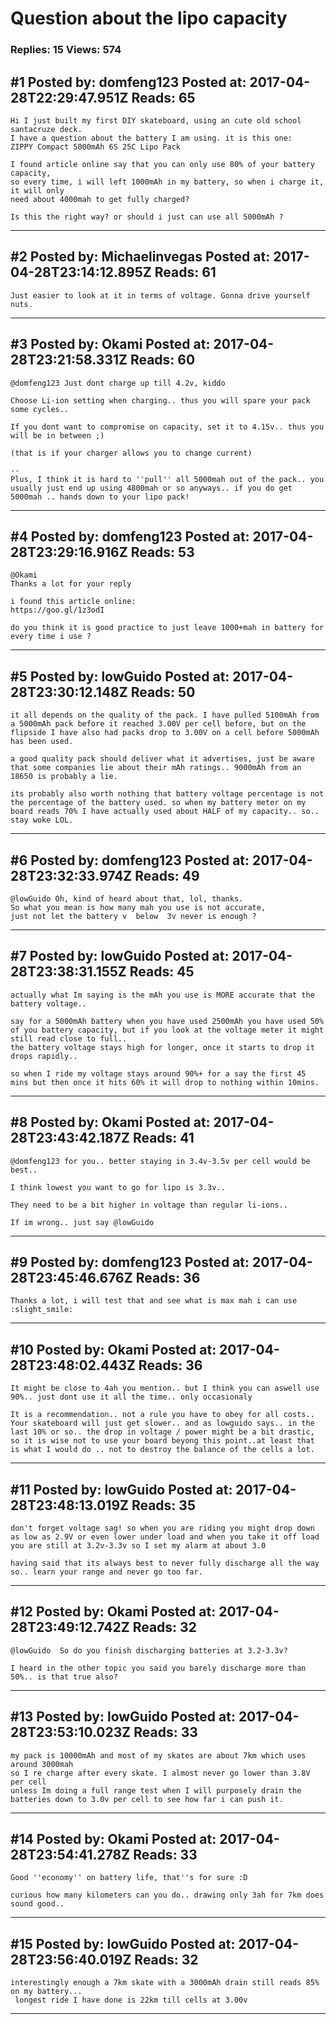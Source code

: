 # Question about the lipo capacity

### Replies: 15 Views: 574

## \#1 Posted by: domfeng123 Posted at: 2017-04-28T22:29:47.951Z Reads: 65

```
Hi I just built my first DIY skateboard, using an cute old school santacruze deck.
I have a question about the battery I am using. it is this one:
ZIPPY Compact 5000mAh 6S 25C Lipo Pack

I found article online say that you can only use 80% of your battery capacity,
so every time, i will left 1000mAh in my battery, so when i charge it, it will only
need about 4000mah to get fully charged?

Is this the right way? or should i just can use all 5000mAh ?
```

---
## \#2 Posted by: Michaelinvegas Posted at: 2017-04-28T23:14:12.895Z Reads: 61

```
Just easier to look at it in terms of voltage. Gonna drive yourself nuts.
```

---
## \#3 Posted by: Okami Posted at: 2017-04-28T23:21:58.331Z Reads: 60

```
@domfeng123 Just dont charge up till 4.2v, kiddo

Choose Li-ion setting when charging.. thus you will spare your pack some cycles..

If you dont want to compromise on capacity, set it to 4.15v.. thus you will be in between ;)

(that is if your charger allows you to change current)

--
Plus, I think it is hard to ''pull'' all 5000mah out of the pack.. you usually just end up using 4800mah or so anyways.. if you do get 5000mah .. hands down to your lipo pack!
```

---
## \#4 Posted by: domfeng123 Posted at: 2017-04-28T23:29:16.916Z Reads: 53

```
@Okami
Thanks a lot for your reply

i found this article online:
https://goo.gl/1z3odI

do you think it is good practice to just leave 1000+mah in battery for every time i use ?
```

---
## \#5 Posted by: lowGuido Posted at: 2017-04-28T23:30:12.148Z Reads: 50

```
it all depends on the quality of the pack. I have pulled 5100mAh from a 5000mAh pack before it reached 3.00V per cell before, but on the flipside I have also had packs drop to 3.00V on a cell before 5000mAh has been used.

a good quality pack should deliver what it advertises, just be aware that some companies lie about their mAh ratings.. 9000mAh from an 18650 is probably a lie.

its probably also worth nothing that battery voltage percentage is not the percentage of the battery used. so when my battery meter on my board reads 70% I have actually used about HALF of my capacity.. so.. stay woke LOL.
```

---
## \#6 Posted by: domfeng123 Posted at: 2017-04-28T23:32:33.974Z Reads: 49

```
@lowGuido Oh, kind of heard about that, lol, thanks.
So what you mean is how many mah you use is not accurate,
just not let the battery v  below  3v never is enough ?
```

---
## \#7 Posted by: lowGuido Posted at: 2017-04-28T23:38:31.155Z Reads: 45

```
actually what Im saying is the mAh you use is MORE accurate that the battery voltage..

say for a 5000mAh battery when you have used 2500mAh you have used 50% of you battery capacity, but if you look at the voltage meter it might still read close to full..
the battery voltage stays high for longer, once it starts to drop it drops rapidly..

so when I ride my voltage stays around 90%+ for a say the first 45 mins but then once it hits 60% it will drop to nothing within 10mins.
```

---
## \#8 Posted by: Okami Posted at: 2017-04-28T23:43:42.187Z Reads: 41

```
@domfeng123 for you.. better staying in 3.4v-3.5v per cell would be best..

I think lowest you want to go for lipo is 3.3v..

They need to be a bit higher in voltage than regular li-ions..

If im wrong.. just say @lowGuido
```

---
## \#9 Posted by: domfeng123 Posted at: 2017-04-28T23:45:46.676Z Reads: 36

```
Thanks a lot, i will test that and see what is max mah i can use :slight_smile:
```

---
## \#10 Posted by: Okami Posted at: 2017-04-28T23:48:02.443Z Reads: 36

```
It might be close to 4ah you mention.. but I think you can aswell use 90%.. just dont use it all the time.. only occasionaly

It is a recommendation.. not a rule you have to obey for all costs.. Your skateboard will just get slower.. and as lowguido says.. in the last 10% or so.. the drop in voltage / power might be a bit drastic, so it is wise not to use your board beyong this point..at least that is what I would do .. not to destroy the balance of the cells a lot.
```

---
## \#11 Posted by: lowGuido Posted at: 2017-04-28T23:48:13.019Z Reads: 35

```
don't forget voltage sag! so when you are riding you might drop down as low as 2.9V or even lower under load and when you take it off load you are still at 3.2v-3.3v so I set my alarm at about 3.0

having said that its always best to never fully discharge all the way so.. learn your range and never go too far.
```

---
## \#12 Posted by: Okami Posted at: 2017-04-28T23:49:12.742Z Reads: 32

```
@lowGuido  So do you finish discharging batteries at 3.2-3.3v?

I heard in the other topic you said you barely discharge more than 50%.. is that true also?
```

---
## \#13 Posted by: lowGuido Posted at: 2017-04-28T23:53:10.023Z Reads: 33

```
my pack is 10000mAh and most of my skates are about 7km which uses around 3000mah 
so I re charge after every skate. I almost never go lower than 3.8V per cell
unless Im doing a full range test when I will purposely drain the batteries down to 3.0v per cell to see how far i can push it.
```

---
## \#14 Posted by: Okami Posted at: 2017-04-28T23:54:41.278Z Reads: 33

```
Good ''economy'' on battery life, that''s for sure :D

curious how many kilometers can you do.. drawing only 3ah for 7km does sound good..
```

---
## \#15 Posted by: lowGuido Posted at: 2017-04-28T23:56:40.019Z Reads: 32

```
interestingly enough a 7km skate with a 3000mAh drain still reads 85% on my battery...
 longest ride I have done is 22km till cells at 3.00v
```

---

